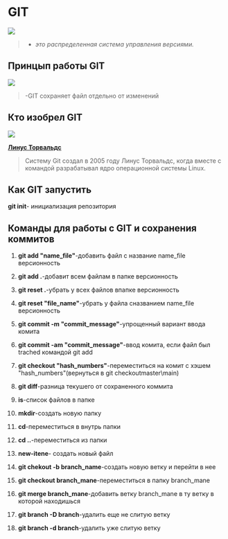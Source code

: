 # GIT 
![](https://1.bp.blogspot.com/-QOv8t_6ltJ8/XTFmY5l_8cI/AAAAAAAAS8Q/RhsLE4RN1bAnLJy7nDcfksAQVwEvF90eQCLcBGAs/s1600/gitcommandslinuxguru.png)

>- *это распределенная система управления версиями.*

## Принцып работы GIT
![](https://thumb.tildacdn.com/tild3636-3131-4637-b862-656532323637/-/format/webp/Smartiqa_git_branche.png)
>-GIT сохраняет файл отдельно от изменений

## Кто изобрел GIT
![](https://www.spiria.com/site/assets/files/4204/linus_torvalds.jpg)

**<u> Линус Торвальдс</u>**

>Систему Git создал в 2005 году Линус Торвальдс, когда вместе с командой разрабатывал ядро операционной системы Linux.

## Как GIT запустить 
**git init**- инициализация репозитория

## Команды для работы с GIT и сохранения коммитов

1. **git add "name_file"**-добавить файл с название name_file версионность

2. **git add .**-добавит всем файлам в папке версионность

3.  **git reset .**-убрать у всех файлов впапке версионность 

4. **git reset "file_name"**-убрать у файла сназванием name_file версионность

5. **git commit -m "commit_message"**-упрощенный вариант ввода комита

6. **git commit -am "commit_message"**-ввод комита, если файл был trached командой git add 

7. **git checkout "hash_numbers"**-переместиться на комит с хэшем "hash_numbers"(вернуться в git checkoutmaster\main)

8. **git diff**-разница текушего от сохраненного коммита

1. **is**-список файлов в папке

1. **mkdir**-cоздать новую папку

1. **cd**-переместиться в внутрь папки

1. **cd ..**-переместиться из папки

1. **new-itene**- создать новый файл

1. **git chekout -b branch_name**-создать новую ветку и перейти в нее

1. **git checkout branch_mane**-переместиться в папку branch_mane 

1. **git merge branch_mane**-добавить ветку branch_mane в ту ветку в которой находишься 

1. **git branch -D branch**-удалить еще не слитую ветку


1. **git branch -d branch**-удалить уже слитую ветку

